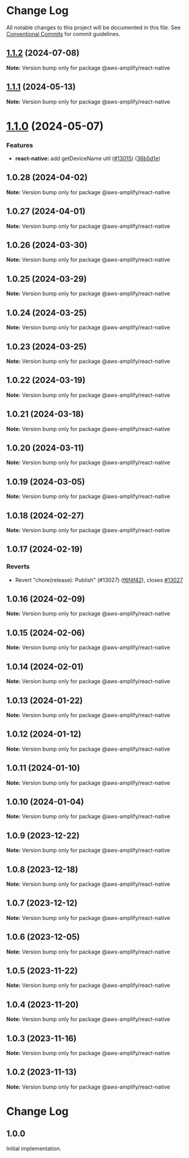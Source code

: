 # Change Log

All notable changes to this project will be documented in this file.
See [Conventional Commits](https://conventionalcommits.org) for commit guidelines.

## [1.1.2](https://github.com/aws-amplify/amplify-js/compare/@aws-amplify/react-native@1.1.1...@aws-amplify/react-native@1.1.2) (2024-07-08)

**Note:** Version bump only for package @aws-amplify/react-native

## [1.1.1](https://github.com/aws-amplify/amplify-js/compare/@aws-amplify/react-native@1.1.0...@aws-amplify/react-native@1.1.1) (2024-05-13)

**Note:** Version bump only for package @aws-amplify/react-native

# [1.1.0](https://github.com/aws-amplify/amplify-js/compare/@aws-amplify/react-native@1.0.28...@aws-amplify/react-native@1.1.0) (2024-05-07)

### Features

- **react-native:** add getDeviceName util ([#13015](https://github.com/aws-amplify/amplify-js/issues/13015)) ([36b5d1e](https://github.com/aws-amplify/amplify-js/commit/36b5d1ef6c6151edfe26213a03eb4a1051058ca4))

## 1.0.28 (2024-04-02)

**Note:** Version bump only for package @aws-amplify/react-native

## 1.0.27 (2024-04-01)

**Note:** Version bump only for package @aws-amplify/react-native

## 1.0.26 (2024-03-30)

**Note:** Version bump only for package @aws-amplify/react-native

## 1.0.25 (2024-03-29)

**Note:** Version bump only for package @aws-amplify/react-native

## 1.0.24 (2024-03-25)

**Note:** Version bump only for package @aws-amplify/react-native

## 1.0.23 (2024-03-25)

**Note:** Version bump only for package @aws-amplify/react-native

## 1.0.22 (2024-03-19)

**Note:** Version bump only for package @aws-amplify/react-native

## 1.0.21 (2024-03-18)

**Note:** Version bump only for package @aws-amplify/react-native

## 1.0.20 (2024-03-11)

**Note:** Version bump only for package @aws-amplify/react-native

## 1.0.19 (2024-03-05)

**Note:** Version bump only for package @aws-amplify/react-native

## 1.0.18 (2024-02-27)

**Note:** Version bump only for package @aws-amplify/react-native

## 1.0.17 (2024-02-19)

### Reverts

- Revert "chore(release): Publish" (#13027) ([f6f4f42](https://github.com/aws-amplify/amplify-js/commit/f6f4f42befa04ed3c1502fa0adf17c6700abfddf)), closes [#13027](https://github.com/aws-amplify/amplify-js/issues/13027)

## 1.0.16 (2024-02-09)

**Note:** Version bump only for package @aws-amplify/react-native

## 1.0.15 (2024-02-06)

**Note:** Version bump only for package @aws-amplify/react-native

## 1.0.14 (2024-02-01)

**Note:** Version bump only for package @aws-amplify/react-native

## 1.0.13 (2024-01-22)

**Note:** Version bump only for package @aws-amplify/react-native

## 1.0.12 (2024-01-12)

**Note:** Version bump only for package @aws-amplify/react-native

## 1.0.11 (2024-01-10)

**Note:** Version bump only for package @aws-amplify/react-native

## 1.0.10 (2024-01-04)

**Note:** Version bump only for package @aws-amplify/react-native

## 1.0.9 (2023-12-22)

**Note:** Version bump only for package @aws-amplify/react-native

## 1.0.8 (2023-12-18)

**Note:** Version bump only for package @aws-amplify/react-native

## 1.0.7 (2023-12-12)

**Note:** Version bump only for package @aws-amplify/react-native

## 1.0.6 (2023-12-05)

**Note:** Version bump only for package @aws-amplify/react-native

## 1.0.5 (2023-11-22)

**Note:** Version bump only for package @aws-amplify/react-native

## 1.0.4 (2023-11-20)

**Note:** Version bump only for package @aws-amplify/react-native

## 1.0.3 (2023-11-16)

**Note:** Version bump only for package @aws-amplify/react-native

## 1.0.2 (2023-11-13)

**Note:** Version bump only for package @aws-amplify/react-native

# Change Log

## 1.0.0

Initial implementation.
